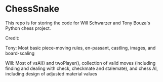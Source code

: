 # ChessSnake
This repo is for storing the code for Will Schwarzer and Tony Bouza's Python chess project.

Credit: 

Tony: Most basic piece-moving rules, en-passant, castling, images, and board-scaling

Will: Most of vsAI() and twoPlayer(), collection of valid moves (including finding and dealing with check, checkmate and stalemate), and         chess AI, including design of adjusted material values
